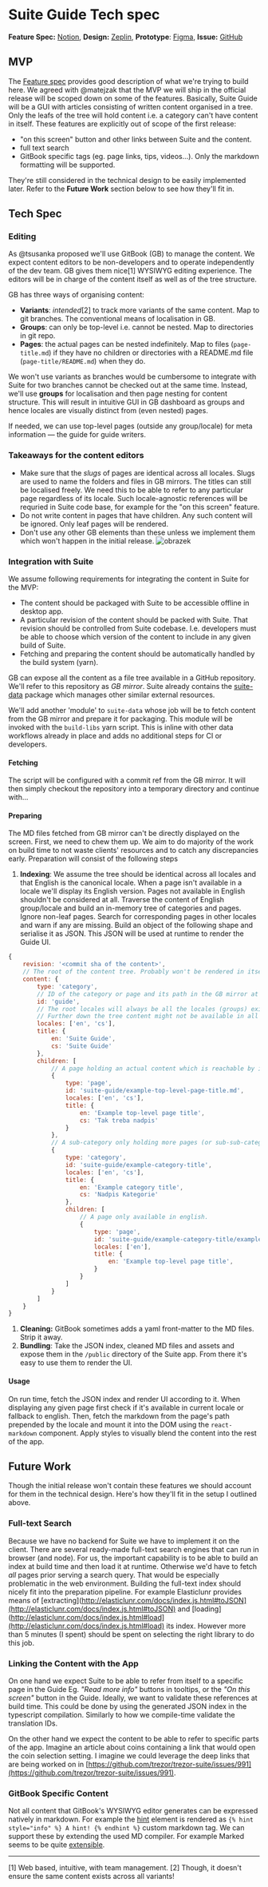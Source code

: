 # Suite Guide Tech spec

**Feature Spec:** [Notion](https://www.notion.so/satoshilabs/Product-guide-394602e300cd46639233df53f31ed715?d=40dfec81-588d-4492-b108-1468861e450f), **Design:** [Zeplin](https://zpl.io/aBzxkDq), **Prototype**: [Figma](https://www.figma.com/proto/PVqDKfI5VvzbCJ5kheBPfS/Learn-and-Discover?page-id=0%3A1&node-id=1%3A30&viewport=672%2C292%2C0.12598536908626556&scaling=min-zoom), **Issue:** [GitHub](https://github.com/trezor/trezor-suite/issues/3713)

## MVP

The [Feature spec](https://www.notion.so/satoshilabs/Product-guide-394602e300cd46639233df53f31ed715?d=40dfec81-588d-4492-b108-1468861e450f) provides good description of what we're trying to build here. We agreed with @matejzak that the MVP we will ship in the official release will be scoped down on some of the features. Basically, Suite Guide will be a GUI with articles consisting of written content organised in a tree. Only the leafs of the tree will hold content i.e. a category can't have content in itself. These features are explicitly out of scope of the first release:

-   "on this screen" button and other links between Suite and the content.
-   full text search
-   GitBook specific tags (eg. page links, tips, videos...). Only the markdown formatting will be supported.

They're still considered in the technical design to be easily implemented later. Refer to the **Future Work** section below to see how they'll fit in.

## Tech Spec

### Editing

As @tsusanka proposed we'll use GitBook (GB) to manage the content. We expect content editors to be non-developers and to operate independently of the dev team. GB gives them nice[1] WYSIWYG editing experience. The editors will be in charge of the content itself as well as of the tree structure.

GB has three ways of organising content:

-   **Variants**: _intended_[2] to track more variants of the same content. Map to git branches. The conventional means of localisation in GB.
-   **Groups**: can only be top-level i.e. cannot be nested. Map to directories in git repo.
-   **Pages**: the actual pages can be nested indefinitely. Map to files (`page-title.md`) if they have no children or directories with a README.md file (`page-title/README.md`) when they do.

We won't use variants as branches would be cumbersome to integrate with Suite for two branches cannot be checked out at the same time. Instead, we'll use **groups** for localisation and then page nesting for content structure. This will result in intuitive GUI in GB dashboard as groups and hence locales are visually distinct from (even nested) pages.

If needed, we can use top-level pages (outside any group/locale) for meta information — the guide for guide writers.

### Takeaways for the content editors

-   Make sure that the _slugs_ of pages are identical across all locales. Slugs are used to name the folders and files in GB mirrors. The titles can still be localised freely. We need this to be able to refer to any particular page regardless of its locale. Such locale-agnostic references will be requried in Suite code base, for example for the "on this screen" feature.
-   Do not write content in pages that have children. Any such content will be ignored. Only leaf pages will be rendered.
-   Don't use any other GB elements than these unless we implement them which won't happen in the initial release.
    ![obrazek](https://user-images.githubusercontent.com/16712262/117797589-77aebc00-b250-11eb-8d92-31c37bf83803.png)

### Integration with Suite

We assume following requirements for integrating the content in Suite for the MVP:

-   The content should be packaged with Suite to be accessible offline in desktop app.
-   A particular revision of the content should be packed with Suite. That revision should be controlled from Suite codebase. I.e. developers must be able to choose which version of the content to include in any given build of Suite.
-   Fetching and preparing the content should be automatically handled by the build system (yarn).

GB can expose all the content as a file tree available in a GitHub repository. We'll refer to this repository as _GB mirror_. Suite already contains the [suite-data](https://github.com/trezor/trezor-suite/tree/develop/packages/suite-data) package which manages other similar external resources.

We'll add another 'module' to `suite-data` whose job will be to fetch content from the GB mirror and prepare it for packaging. This module will be invoked with the `build-libs` yarn script. This is inline with other data workflows already in place and adds no additional steps for CI or developers.

#### Fetching

The script will be configured with a commit ref from the GB mirror. It will then simply checkout the repository into a temporary directory and continue with...

#### Preparing

The MD files fetched from GB mirror can't be directly displayed on the screen. First, we need to chew them up. We aim to do majority of the work on build time to not waste clients' resources and to catch any discrepancies early. Preparation will consist of the following steps

1. **Indexing**: We assume the tree should be identical across all locales and that English is the canonical locale. When a page isn't available in a locale we'll display its English version. Pages not available in English shouldn't be considered at all.
   Traverse the content of English group/locale and build an in-memory tree of categories and pages. Ignore non-leaf pages. Search for corresponding pages in other locales and warn if any are missing. Build an object of the following shape and serialise it as JSON. This JSON will be used at runtime to render the Guide UI.

```js
{
    revision: '<commit sha of the content>',
    // The root of the content tree. Probably won't be rendered in itself - the rendering will start with its children.
    content: {
        type: 'category',
        // ID of the category or page and its path in the GB mirror at the same time.
        id: 'guide',
        // The root locales will always be all the locales (groups) existing in GB.
        // Further down the tree content might not be available in all locales.
        locales: ['en', 'cs'],
        title: {
            en: 'Suite Guide',
            cs: 'Suite Guide'
        },
        children: [
            // A page holding an actual content which is reachable by its id.
            {
                type: 'page',
                id: 'suite-guide/example-top-level-page-title.md',
                locales: ['en', 'cs'],
                title: {
                    en: 'Example top-level page title',
                    cs: 'Tak treba nadpis'
                }
            },
            // A sub-category only holding more pages (or sub-sub-categories).
            {
                type: 'category',
                id: 'suite-guide/example-category-title',
                locales: ['en', 'cs'],
                title: {
                    en: 'Example category title',
                    cs: 'Nadpis Kategorie'
                },
                children: [
                    // A page only available in english.
                    {
                        type: 'page',
                        id: 'suite-guide/example-category-title/example-page-title.md',
                        locales: ['en'],
                        title: {
                            en: 'Example top-level page title',
                        }
                    }
                ]
            }
        ]
    }
}
```

1. **Cleaning:** GitBook sometimes adds a yaml front-matter to the MD files. Strip it away.
1. **Bundling**: Take the JSON index, cleaned MD files and assets and expose them in the `/public` directory of the Suite app. From there it's easy to use them to render the UI.

#### Usage

On run time, fetch the JSON index and render UI according to it. When displaying any given page first check if it's available in current locale or fallback to english. Then, fetch the markdown from the page's path prepended by the locale and mount it into the DOM using the `react-markdown` component. Apply styles to visually blend the content into the rest of the app.

## Future Work

Though the initial release won't contain these features we should account for them in the technical design. Here's how they'll fit in the setup I outlined above.

### Full-text Search

Because we have no backend for Suite we have to implement it on the client. There are several ready-made full-text search engines that can run in browser (and node). For us, the important capability is to be able to build an index at build time and then load it at runtime. Otherwise we'd have to fetch _all_ pages prior serving a search query. That would be especially problematic in the web environment. Building the full-text index should nicely fit into the preparation pipeline. For example Elasticlunr provides means of [extracting](http://elasticlunr.com/docs/index.js.html#toJSON](http://elasticlunr.com/docs/index.js.html#toJSON) and [loading](http://elasticlunr.com/docs/index.js.html#load](http://elasticlunr.com/docs/index.js.html#load) its index. However more than 5 minutes (I spent) should be spent on selecting the right library to do this job.

### Linking the Content with the App

On one hand we expect Suite to be able to refer from itself to a specific page in the Guide Eg. _"Read more info"_ buttons in tooltips, or the _"On this screen"_ button in the Guide. Ideally, we want to validate these references at build time. This could be done by using the generated JSON index in the typescript compilation. Similarly to how we compile-time validate the translation IDs.

On the other hand we expect the content to be able to refer to specific parts of the app. Imagine an article about coins containing a link that would open the coin selection setting. I imagine we could leverage the deep links that are being worked on in [https://github.com/trezor/trezor-suite/issues/991](https://github.com/trezor/trezor-suite/issues/991).

### GitBook Specific Content

Not all content that GitBook's WYSIWYG editor generates can be expressed natively in markdown. For example the [hint](https://docs.gitbook.com/editing-content/rich-content/with-command-palette#hints-and-callouts) element is rendered as `{% hint style="info" %} A hint! {% endhint %}` custom markdown tag. We can support these by extending the used MD compiler. For example Marked seems to be quite [extensible](<[https://marked.js.org/using_pro](https://marked.js.org/using_pro)>).

---

[1] Web based, intuitive, with team management.
[2] Though, it doesn't ensure the same content exists across all variants!
